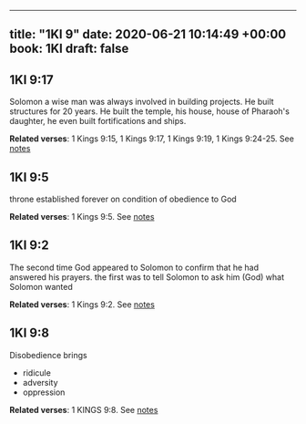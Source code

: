 
---
title: "1KI 9"
date: 2020-06-21 10:14:49 +00:00
book: 1KI
draft: false
---

## 1KI 9:17

Solomon a wise man was always involved in building projects. He built structures for 20 years. He built the temple, his house, house of Pharaoh's daughter, he even built fortifications and ships.

**Related verses**: 1 Kings 9:15, 1 Kings 9:17, 1 Kings 9:19, 1 Kings 9:24-25. See [notes](https://my.bible.com/notes/3456764914445312189)


## 1KI 9:5

throne established forever on condition of obedience to God

**Related verses**: 1 Kings 9:5. See [notes](https://my.bible.com/notes/3455501749355012830)


## 1KI 9:2

The second time God appeared to Solomon to confirm that he had answered his prayers. the first was to tell Solomon to ask him (God) what Solomon wanted

**Related verses**: 1 Kings 9:2. See [notes](https://my.bible.com/notes/3455501292679193306)


## 1KI 9:8

Disobedience brings
- ridicule 
- adversity
- oppression

**Related verses**: 1 KINGS 9:8. See [notes](https://my.bible.com/notes/2652869248712171744)

